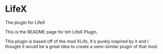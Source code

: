 # LifeX
The plugin for LifeX

This is the README page for teh LifeX Plugin.

This plugin is based off of the mod XLife, It's purely inspired by it and I thought it would be a great idea to create a semi-similar plugin of that mod.
